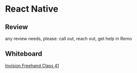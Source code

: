 # React Native

## Review

any review needs, please: call out, reach out, get help in Remo

## Whiteboard

[Invision Freehand Class 41](https://projects.invisionapp.com/freehand/document/xbZc9Upn9)
